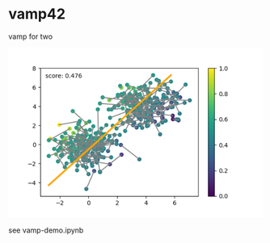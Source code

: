 # vamp42
vamp for two

![animation of the optimization of VAMP parameters](https://raw.githubusercontent.com/fabian-paul/vamp42/master/vamp-optimization.gif)

see vamp-demo.ipynb


